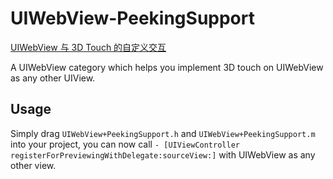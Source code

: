 # UIWebView-PeekingSupport

[UIWebView 与 3D Touch 的自定义交互](https://blog.yeatse.com/2016/10/08/using-3d-touch-with-uiwebview/)

A UIWebView category which helps you implement 3D touch on UIWebView as any other UIView.

## Usage

Simply drag `UIWebView+PeekingSupport.h` and `UIWebView+PeekingSupport.m` into your project, you can now call `- [UIViewController registerForPreviewingWithDelegate:sourceView:]` with UIWebView as any other view.
